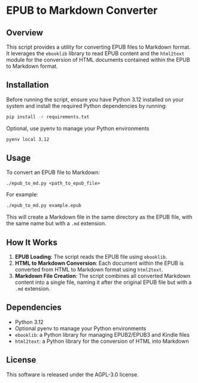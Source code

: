 # EPUB to Markdown Converter

## Overview

This script provides a utility for converting EPUB files to Markdown format. It leverages the `ebooklib` library to read EPUB content and the `html2text` module for the conversion of HTML documents contained within the EPUB to Markdown format.

## Installation

Before running the script, ensure you have Python 3.12 installed on your system and install the required Python dependencies by running:

```Bash
pip install -r requirements.txt
```

Optional, use pyenv to manage your Python environments

```Bash
pyenv local 3.12
```

## Usage

To convert an EPUB file to Markdown:

```
./epub_to_md.py <path_to_epub_file>
```

For example:

```Bash
./epub_to_md.py example.epub
```

This will create a Markdown file in the same directory as the EPUB file, with the same name but with a `.md` extension.

## How It Works

1. **EPUB Loading**: The script reads the EPUB file using `ebooklib`.
2. **HTML to Markdown Conversion**: Each document within the EPUB is converted from HTML to Markdown format using `html2text`.
3. **Markdown File Creation**: The script combines all converted Markdown content into a single file, naming it after the original EPUB file but with a `.md` extension.

## Dependencies

- Python 3.12
- Optional pyenv to manage your Python environments
- `ebooklib`: a Python library for managing EPUB2/EPUB3 and Kindle files
- `html2text`: a Python library for the conversion of HTML into Markdown

## License

This software is released under the AGPL-3.0 license.

